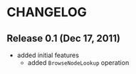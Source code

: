 CHANGELOG
=========

Release 0.1 (Dec 17, 2011)
--------------------------

* added initial features
    * added `BrowseNodeLookup` operation
